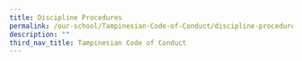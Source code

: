 ```yaml
---
title: Discipline Procedures
permalink: /our-school/Tampinesian-Code-of-Conduct/discipline-procedures/
description: ""
third_nav_title: Tampinesian Code of Conduct
---
```

